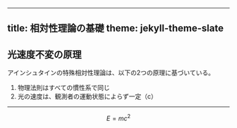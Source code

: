 <!-- MathJax 読み込み -->
<script type="text/javascript" async
  src="https://cdn.jsdelivr.net/npm/mathjax@3/es5/tex-mml-chtml.js">
</script>



---
title: 相対性理論の基礎
theme: jekyll-theme-slate
---



## 光速度不変の原理

アインシュタインの特殊相対性理論は、以下の2つの原理に基づいている。

1. 物理法則はすべての慣性系で同じ
2. 光の速度は、観測者の運動状態によらず一定（c）

---

$$
E = mc^2
$$
